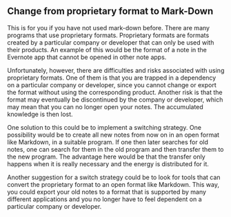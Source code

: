 ## Change from proprietary format to Mark-Down

This is for you if you have not used mark-down before. There are many programs that use proprietary formats. Proprietary formats are formats created by a particular company or developer that can only be used with their products. An example of this would be the format of a note in the Evernote app that cannot be opened in other note apps.

Unfortunately, however, there are difficulties and risks associated with using proprietary formats. One of them is that you are trapped in a dependency on a particular company or developer, since you cannot change or export the format without using the corresponding product. Another risk is that the format may eventually be discontinued by the company or developer, which may mean that you can no longer open your notes. The accumulated knowledge is then lost.

One solution to this could be to implement a switching strategy. One possibility would be to create all new notes from now on in an open format like Markdown, in a suitable program. If one then later searches for old notes, one can search for them in the old program and then transfer them to the new program. The advantage here would be that the transfer only happens when it is really necessary and the energy is distributed for it.

Another suggestion for a switch strategy could be to look for tools that can convert the proprietary format to an open format like Markdown. This way, you could export your old notes to a format that is supported by many different applications and you no longer have to feel dependent on a particular company or developer.
